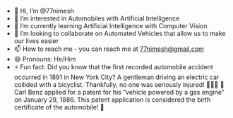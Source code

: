 - 👋 Hi, I’m @77nimesh
- 👀 I’m interested in Automobiles with Artificial Intelligence
- 🌱 I’m currently learning Artificial Intelligence with Computer Vision
- 💞️ I’m looking to collaborate on Automated Vehicles that allow us to make our lives easier
- 📫 How to reach me - you can reach me at 77nimesh@gmail.com
- 😄 Pronouns: He/Him
- ⚡ Fun fact: Did you know that the first recorded automobile
                accident occurred in 1891 in New York City?
                A gentleman driving an electric car collided
                with a bicyclist. Thankfully, no one was
                seriously injured! 🚗🚴‍♂️
                🚗 Carl Benz applied for a patent for his
                “vehicle powered by a gas engine”
                on January 29, 1886. This patent application
                is considered the birth certificate of the automobile! 🎉

<!---
77nimesh/77nimesh is a ✨ special ✨ repository because its `README.md` (this file) appears on your GitHub profile.
You can click the Preview link to take a look at your changes.
--->
